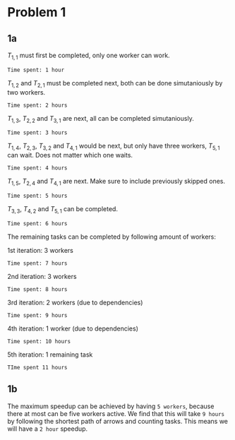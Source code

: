 # Problem 1
## 1a

$T_{1, 1}$ must first be completed, only one worker can work. 

    Time spent: 1 hour

$T_{1, 2}$ and $T_{2, 1}$ must be completed next, both can be done simutaniously by two workers.

    Time spent: 2 hours

$T_{1, 3}$, $T_{2, 2}$ and $T_{3, 1}$ are next, all can be completed simutaniously.

    Time spent: 3 hours

$T_{1, 4}$, $T_{2, 3}$, $T_{3, 2}$ and $T_{4, 1}$ would be next, but only have three workers, $T_{5, 1}$ can wait. Does not matter which one waits.

    Time spent: 4 hours

$T_{1, 5}$, $T_{2, 4}$ and $T_{4, 1}$ are next. Make sure to include previously skipped ones.

    Time spent: 5 hours

$T_{3, 3}$, $T_{4, 2}$ and $T_{5, 1}$ can be completed.

    Time spent: 6 hours


The remaining tasks can be completed by following amount of workers:

1st iteration: 3 workers

    Time spent: 7 hours

2nd iteration: 3 workers

    Time spent: 8 hours

3rd iteration: 2 workers (due to dependencies)
    
    Time spent: 9 hours

4th iteration: 1 worker (due to dependencies)

    Time spent: 10 hours

5th iteration: 1 remaining task

    TIme spent 11 hours


## 1b

The maximum speedup can be achieved by having `5 workers`, because there at most can be five workers active. We find that this will take `9 hours` by following the shortest path of arrows and counting tasks. This means we will have a `2 hour` speedup.